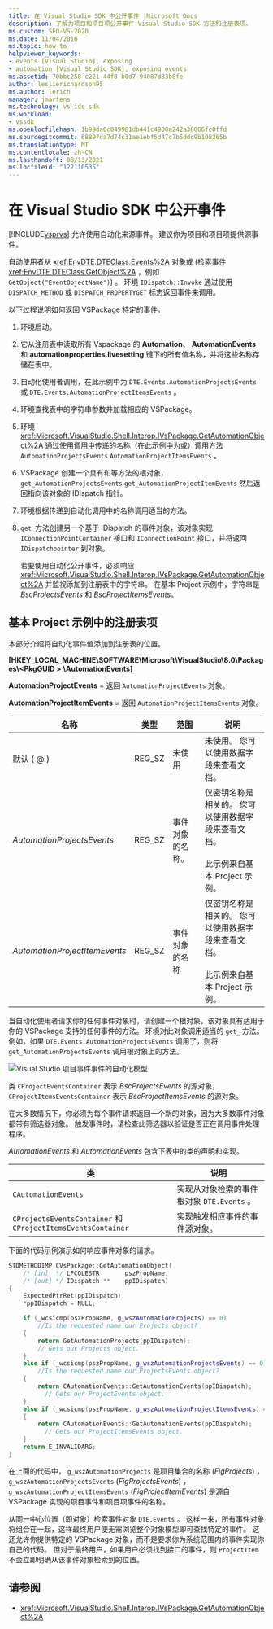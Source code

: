 ```yaml
---
title: 在 Visual Studio SDK 中公开事件 |Microsoft Docs
description: 了解为项目和项目项公开事件 Visual Studio SDK 方法和注册表项。
ms.custom: SEO-VS-2020
ms.date: 11/04/2016
ms.topic: how-to
helpviewer_keywords:
- events [Visual Studio], exposing
- automation [Visual Studio SDK], exposing events
ms.assetid: 70bbc258-c221-44f8-b0d7-94087d83b8fe
author: leslierichardson95
ms.author: lerich
manager: jmartens
ms.technology: vs-ide-sdk
ms.workload:
- vssdk
ms.openlocfilehash: 1b99da0c049981db441c4900a242a38066fc0ffd
ms.sourcegitcommit: 68897da7d74c31ae1ebf5d47c7b5ddc9b108265b
ms.translationtype: MT
ms.contentlocale: zh-CN
ms.lasthandoff: 08/13/2021
ms.locfileid: "122110535"
---
```

# <a name="expose-events-in-the-visual-studio-sdk"></a>在 Visual Studio SDK 中公开事件
[!INCLUDE[vsprvs](../../code-quality/includes/vsprvs_md.md)] 允许使用自动化来源事件。 建议你为项目和项目项提供源事件。

 自动使用者从 <xref:EnvDTE.DTEClass.Events%2A> 对象或 (检索事件 <xref:EnvDTE.DTEClass.GetObject%2A> ，例如 `GetObject("EventObjectName")`) 。 环境 `IDispatch::Invoke` 通过使用 `DISPATCH_METHOD` 或 `DISPATCH_PROPERTYGET` 标志返回事件来调用。

 以下过程说明如何返回 VSPackage 特定的事件。

1. 环境启动。

2. 它从注册表中读取所有 Vspackage 的 **Automation**、 **AutomationEvents** 和 **automationproperties.livesetting** 键下的所有值名称，并将这些名称存储在表中。

3. 自动化使用者调用，在此示例中为 `DTE.Events.AutomationProjectsEvents` 或 `DTE.Events.AutomationProjectItemsEvents` 。

4. 环境查找表中的字符串参数并加载相应的 VSPackage。

5. 环境 <xref:Microsoft.VisualStudio.Shell.Interop.IVsPackage.GetAutomationObject%2A> 通过使用调用中传递的名称（在此示例中为或）调用方法 `AutomationProjectsEvents` `AutomationProjectItemsEvents` 。

6. VSPackage 创建一个具有和等方法的根对象， `get_AutomationProjectsEvents` `get_AutomationProjectItemEvents` 然后返回指向该对象的 IDispatch 指针。

7. 环境根据传递到自动化调用中的名称调用适当的方法。

8. `get_`方法创建另一个基于 IDispatch 的事件对象，该对象实现 `IConnectionPointContainer` 接口和 `IConnectionPoint` 接口，并将返回 `IDispatchpointer` 到对象。

   若要使用自动化公开事件，必须响应 <xref:Microsoft.VisualStudio.Shell.Interop.IVsPackage.GetAutomationObject%2A> 并监视添加到注册表中的字符串。 在基本 Project 示例中，字符串是 *BscProjectsEvents* 和 *BscProjectItemsEvents*。

## <a name="registry-entries-from-the-basic-project-sample"></a>基本 Project 示例中的注册表项
 本部分介绍将自动化事件值添加到注册表的位置。

 **[HKEY_LOCAL_MACHINE\SOFTWARE\Microsoft\VisualStudio\8.0\Packages\\<PkgGUID \> \AutomationEvents]**

 **AutomationProjectEvents** = 返回 `AutomationProjectEvents` 对象。

 **AutomationProjectItemEvents** = 返回 `AutomationProjectItemsEvents` 对象。

|名称|类型|范围|说明|
|----------|----------|-----------|-----------------|
|默认 ( @ ) |REG_SZ|未使用|未使用。 您可以使用数据字段来查看文档。|
|*AutomationProjectsEvents*|REG_SZ|事件对象的名称。|仅密钥名称是相关的。 您可以使用数据字段来查看文档。<br /><br /> 此示例来自基本 Project 示例。|
|*AutomationProjectItemEvents*|REG_SZ|事件对象的名称|仅密钥名称是相关的。 您可以使用数据字段来查看文档。<br /><br /> 此示例来自基本 Project 示例。|

 当自动化使用者请求你的任何事件对象时，请创建一个根对象，该对象具有适用于你的 VSPackage 支持的任何事件的方法。 环境对此对象调用适当的 `get_` 方法。 例如，如果 `DTE.Events.AutomationProjectsEvents` 调用了，则将 `get_AutomationProjectsEvents` 调用根对象上的方法。

 ![Visual Studio 项目事件](../../extensibility/internals/media/projectevents.gif "ProjectEvents")事件的自动化模型

 类 `CProjectEventsContainer` 表示 *BscProjectsEvents* 的源对象， `CProjectItemsEventsContainer` 表示 *BscProjectItemsEvents* 的源对象。

 在大多数情况下，你必须为每个事件请求返回一个新的对象，因为大多数事件对象都带有筛选器对象。 触发事件时，请检查此筛选器以验证是否正在调用事件处理程序。

 *AutomationEvents* 和 *AutomationEvents* 包含下表中的类的声明和实现。

|类|说明|
|-----------|-----------------|
|`CAutomationEvents`|实现从对象检索的事件根对象 `DTE.Events` 。|
|`CProjectsEventsContainer` 和 `CProjectItemsEventsContainer`|实现触发相应事件的事件源对象。|

 下面的代码示例演示如何响应事件对象的请求。

```cpp
STDMETHODIMP CVsPackage::GetAutomationObject(
    /* [in]  */ LPCOLESTR       pszPropName,
    /* [out] */ IDispatch **    ppIDispatch)
{
    ExpectedPtrRet(ppIDispatch);
    *ppIDispatch = NULL;

    if (_wcsicmp(pszPropName, g_wszAutomationProjects) == 0)
        //Is the requested name our Projects object?
    {
        return GetAutomationProjects(ppIDispatch);
        // Gets our Projects object.
    }
    else if (_wcsicmp(pszPropName, g_wszAutomationProjectsEvents) == 0)
        //Is the requested name our ProjectsEvents object?
    {
        return CAutomationEvents::GetAutomationEvents(ppIDispatch);
          // Gets our ProjectEvents object.
    }
    else if (_wcsicmp(pszPropName, g_wszAutomationProjectItemsEvents) == 0)  //Is the requested name our ProjectsItemsEvents object?
    {
        return CAutomationEvents::GetAutomationEvents(ppIDispatch);
          // Gets our ProjectItemsEvents object.
    }
    return E_INVALIDARG;
}
```

 在上面的代码中， `g_wszAutomationProjects` 是项目集合的名称 (*FigProjects*) ， `g_wszAutomationProjectsEvents` (*FigProjectsEvents*) ， `g_wszAutomationProjectItemsEvents` (*FigProjectItemEvents*) 是源自 VSPackage 实现的项目事件和项目项事件的名称。

 从同一中心位置（即对象）检索事件对象 `DTE.Events` 。 这样一来，所有事件对象将组合在一起，这样最终用户便无需浏览整个对象模型即可查找特定的事件。 这还允许你提供特定的 VSPackage 对象，而不是要求你为系统范围内的事件实现你自己的代码。 但对于最终用户，如果用户必须找到接口的事件，则 `ProjectItem` 不会立即明确从该事件对象检索到的位置。

## <a name="see-also"></a>请参阅
- <xref:Microsoft.VisualStudio.Shell.Interop.IVsPackage.GetAutomationObject%2A>
